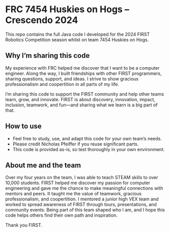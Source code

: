 # FRC 7454 Huskies on Hogs – Crescendo 2024

This repo contains the full Java code I developed for the 2024 FIRST Robotics Competition season whilst on team 7454 Huskies on Hogs.

## Why I’m sharing this code

My experience with FRC helped me discover that I want to be a computer engineer. Along the way, I built friendships with other FIRST programmers, sharing questions, support, and ideas. I strive to show gracious professionalism and coopertition in all parts of my life.

I’m sharing this code to support the FIRST community and help other teams learn, grow, and innovate. FIRST is about discovery, innovation, impact, inclusion, teamwork, and fun—and sharing what we learn is a big part of that.

## How to use

- Feel free to study, use, and adapt this code for your own team’s needs.
- Please credit Nicholas Pfeiffer if you reuse significant parts.
- This code is provided as-is, so test thoroughly in your own environment.

## About me and the team

Over my four years on the team, I was able to teach STEAM skills to over 10,000 students. FIRST helped me discover my passion for computer engineering and gave me the chance to make meaningful connections with mentors and peers. It taught me the value of teamwork, gracious professionalism, and coopertition. I mentored a junior high VEX team and worked to spread awareness of FIRST through tours, presentations, and community events. Being part of this team shaped who I am, and I hope this code helps others find their own path and inspiration.

Thank you FIRST.
